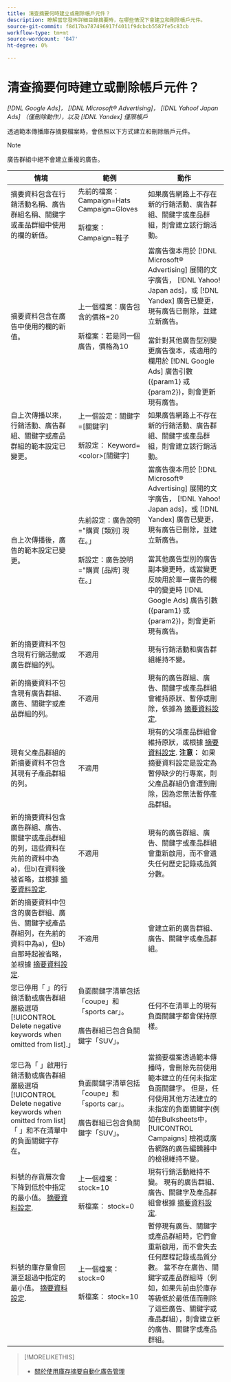 ```yaml
---
title: 清查摘要何時建立或刪除帳戶元件？
description: 瞭解當您發佈詳細目錄摘要時，在哪些情況下會建立和刪除帳戶元件。
source-git-commit: f8d17ba787496917f4011f9dcbcb5587fe5c83cb
workflow-type: tm+mt
source-wordcount: '847'
ht-degree: 0%

---
```


# 清查摘要何時建立或刪除帳戶元件？

*[!DNL Google Ads]， [!DNL Microsoft® Advertising]， [!DNL Yahoo! Japan Ads] （僅刪除動作），以及 [!DNL Yandex] 僅限帳戶*

透過範本傳播庫存摘要檔案時，會依照以下方式建立和刪除帳戶元件。

>[!NOTE]
>
>廣告群組中絕不會建立重複的廣告。

| 情境 | 範例 | 動作 |
|----|----|----|
| 摘要資料包含在行銷活動名稱、廣告群組名稱、關鍵字或產品群組中使用的欄的新值。 | 先前的檔案：<br>Campaign=Hats<br>Campaign=Gloves<br><br>新檔案：<br>Campaign=鞋子 | 如果廣告網路上不存在新的行銷活動、廣告群組、關鍵字或產品群組，則會建立該行銷活動。 |
| 摘要資料包含在廣告中使用的欄的新值。 | 上一個檔案：廣告包含的價格=20<br><br>新檔案：若是同一個廣告，價格為10 | 當廣告復本用於 [!DNL Microsoft® Advertising] 展開的文字廣告， [!DNL Yahoo! Japan ads]，或 [!DNL Yandex] 廣告已變更，現有廣告已刪除，並建立新廣告。<br><br>當針對其他廣告型別變更廣告復本，或適用的欄用於 [!DNL Google Ads] 廣告引數({param1} 或 {param2})，則會更新現有廣告。 |
| 自上次傳播以來，行銷活動、廣告群組、關鍵字或產品群組的範本設定已變更。 | 上一個設定：關鍵字=[關鍵字]<br><br>新設定： Keyword=&lt;color>[關鍵字] | 如果廣告網路上不存在新的行銷活動、廣告群組、關鍵字或產品群組，則會建立該行銷活動。 |
| 自上次傳播後，廣告的範本設定已變更。 | 先前設定：廣告說明=&quot;購買 [類別] 現在。」<br><br>新設定：廣告說明=&quot;購買 [品牌] 現在。」 | 當廣告復本用於 [!DNL Microsoft® Advertising] 展開的文字廣告， [!DNL Yahoo! Japan ads]，或 [!DNL Yandex] 廣告已變更，現有廣告已刪除，並建立新廣告。<br><br>當其他廣告型別的廣告副本變更時，或當變更反映用於單一廣告的欄中的變更時 [!DNL Google Ads] 廣告引數({param1} 或 {param2})，則會更新現有廣告。 |
| 新的摘要資料不包含現有行銷活動或廣告群組的列。 | 不適用 | 現有行銷活動和廣告群組維持不變。 |
| 新的摘要資料不包含現有廣告群組、廣告、關鍵字或產品群組的列。 | 不適用 | 現有的廣告群組、廣告、關鍵字或產品群組會維持原狀、暫停或刪除，依據為 [摘要資料設定](feed-settings-manage.md#feed-data-settings). |
| 現有父產品群組的新摘要資料不包含其現有子產品群組的列。 | 不適用 | 現有的父項產品群組會維持原狀，或根據 [摘要資料設定](feed-settings-manage.md#feed-data-settings). <b>注意：</b> 如果摘要資料設定是設定為暫停缺少的行專案，則父產品群組仍會遭到刪除，因為您無法暫停產品群組。 |
| 新的摘要資料包含廣告群組、廣告、關鍵字或產品群組的列，這些資料在先前的資料中為a)，但b)在資料後被省略，並根據 [摘要資料設定](feed-settings-manage.md#feed-data-settings). | 不適用 | 現有的廣告群組、廣告、關鍵字或產品群組會重新啟用，而不會遺失任何歷史記錄或品質分數。 |
| 新的摘要資料中包含的廣告群組、廣告、關鍵字或產品群組列，在先前的資料中為a)，但b)自那時起被省略，並根據 [摘要資料設定](feed-settings-manage.md#feed-data-settings). | 不適用 | 會建立新的廣告群組、廣告、關鍵字或產品群組。 |
| 您已停用「 」的行銷活動或廣告群組層級選項[!UICONTROL Delete negative keywords when omitted from list].」 | 負面關鍵字清單包括「coupe」和「sports car」。<br><br>廣告群組已包含負關鍵字「SUV」。 | 任何不在清單上的現有負面關鍵字都會保持原樣。 |
| 您已為「 」啟用行銷活動或廣告群組層級選項[!UICONTROL Delete negative keywords when omitted from list]「 」和不在清單中的負面關鍵字存在。 | 負面關鍵字清單包括「coupe」和「sports car」。<br><br>廣告群組已包含負關鍵字「SUV」。 | 當摘要檔案透過範本傳播時，會刪除先前使用範本建立的任何未指定負面關鍵字。 但是，任何使用其他方法建立的未指定的負面關鍵字(例如在Bulksheets中， [!UICONTROL Campaigns] 檢視或廣告網路的廣告編輯器中的檢視維持不變。 | | 已發佈摘要檔案之元件的排程結束日期發生。 | 不適用 | 現有行銷活動維持不變。 現有的廣告群組、廣告和關鍵字會維持原狀、暫停或刪除，依據為 [摘要資料設定](feed-settings-manage.md#feed-data-settings). |
| 料號的存貨層次會下降到低於中指定的最小值。 [摘要資料設定](feed-settings-manage.md#feed-data-settings). | 上一個檔案： stock=10<br><br>新檔案： stock=0 | 現有行銷活動維持不變。 現有的廣告群組、廣告、關鍵字及產品群組會根據 [摘要資料設定](feed-settings-manage.md#feed-data-settings). |
| 料號的庫存量會回溯至超過中指定的最小值。 [摘要資料設定](feed-settings-manage.md#feed-data-settings). | 上一個檔案： stock=0<br><br> 新檔案： stock=10 | 暫停現有廣告、關鍵字或產品群組時，它們會重新啟用，而不會失去任何歷程記錄或品質分數。 當不存在廣告、關鍵字或產品群組時（例如，如果先前由於庫存等級低於最低值而刪除了這些廣告、關鍵字或產品群組），則會建立新的廣告、關鍵字或產品群組。 |

>[!MORELIKETHIS]
>
>* [關於使用庫存摘要自動化廣告管理](inventory-feeds-about.md)
